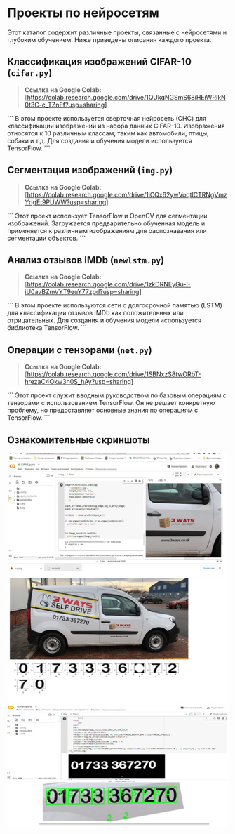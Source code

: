 # Проекты по нейросетям

Этот каталог содержит различные проекты, связанные с нейросетями и глубоким обучением. Ниже приведены описания каждого проекта.

## Классификация изображений CIFAR-10 (`cifar.py`)

> **Ссылка на Google Colab:** [https://colab.research.google.com/drive/1QUkqNGSmS68iHEiWRIkN0t3C-c_TZnFf?usp=sharing]

\`\`\`
В этом проекте используется сверточная нейросеть (СНС) для классификации изображений из набора данных CIFAR-10. Изображения относятся к 10 различным классам, таким как автомобили, птицы, собаки и т.д. Для создания и обучения модели используется TensorFlow.
\`\`\`

## Сегментация изображений (`img.py`)

> **Ссылка на Google Colab:** [https://colab.research.google.com/drive/1iCQx62ywVoqtlCTRNgVmzYrlgEt9PUWW?usp=sharing]

\`\`\`
Этот проект использует TensorFlow и OpenCV для сегментации изображений. Загружается предварительно обученная модель и применяется к различным изображениям для распознавания или сегментации объектов.
\`\`\`

## Анализ отзывов IMDb (`newlstm.py`)

> **Ссылка на Google Colab:** [https://colab.research.google.com/drive/1zkDRNEyGu-I-iU0avBZmVYT9euY77zpd?usp=sharing]

\`\`\`
В этом проекте используются сети с долгосрочной памятью (LSTM) для классификации отзывов IMDb как положительных или отрицательных. Для создания и обучения модели используется библиотека TensorFlow.
\`\`\`

## Операции с тензорами (`net.py`)

> **Ссылка на Google Colab:** [https://colab.research.google.com/drive/1SBNxzS8twORbT-hrezaC4Okw3h0S_hAy?usp=sharing]

\`\`\`
Этот проект служит вводным руководством по базовым операциям с тензорами с использованием TensorFlow. Он не решает конкретную проблему, но предоставляет основные знания по операциям с TensorFlow.
\`\`\`

## Ознакомительные скриншоты

![Скриншот 1](1.png)
![Скриншот 2](2.png)
![Скриншот 3](3.png)

